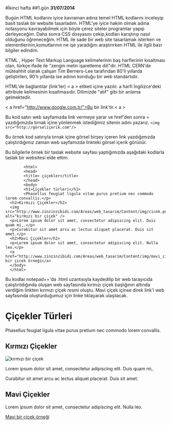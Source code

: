 #İkinci hafta
##1.gün
**31/07/2014**

Bugün HTML kodlarını iyice kavraman adına temel HTML kodlarını inceleyip basit taslak bir website tasarladım. HTML'ye iyice hakim olmak adına notasyonu kavrayabilmek için böyle çerez siteler programlar yapıp derleyeceğim. Daha sonra CSS dosyasını çekip,kodları karıştırıp nasıl olduğunu öğreneceğim. HTML ile sade bir web site tasarlamak isterken ve elementlerinin,komutlarının ne işe yaradığını araştırırken HTML ile ilgili bazı bilgiler edindim.

KTML , Hyper Text Markup Language kelimelerinin baş harflerinin kısaltması olan, türkçe ifade ile "zengin metin işaretleme dili"dir. HTML CERN'de müteahhit olarak çalışan Tim Berners-Lee tarafından 80'li yıllarda geliştirilen, 90'lı yıllarda ise adının konduğu bir web standartıdır.

HTML'de bağlantılar (link'ler) < a > etiketi içine yazılır. a harfi İngilizce'deki attribute kelimesinin kısaltmasıdır. Dilimizde "atıf" gibi bir anlama gelmektedir.

   < a href="http://www.google.com.tr/">Bu bir link'tir.< a >

Bu kod satırı web sayfamızda link vermeye yarar ve href'den sonra = yazdığımızda tırnak içine yönlenmek istediğimiz sitenin adını yazarız.
 `<img src="http://görseliçerik.com"/>`

Bu örnek kod satırıyla tırnak içine görsel birşey içeren link yazdığımızda çalıştırdığımız zaman web sayfamızda linkteki görsel içerik görünür.

Bu bilgilerle örnek bir taslak website sayfası yaptığımızda aşağıdaki kodlarla taslak bir websitesi elde ettim.

            <html>
            <head>
            <title> çiçekler</title>
            </head>
            <body>
            <h1>Çiçekler türleri</h1>
            <Phasellus feugiat ligula vitae purus pretium nec commodo lorem convallis.</p>
      <h2>Kırmızı Çiçekler</h2>
      <img src="http://www.zinzinzibidi.com/Areas/web_tasarim/Content/img/cicek.png" alt="kırmızı bir çiçek" />
      <p>Lorem ipsum dolor sit amet, consectetur adipiscing elit. Duis quam mi,.</p>
      <p>Curabitur sit amet arcu ac lectus aliquet placerat. Duis sit amet.</p>
      <h2>Mavi Çiçekler</h2>
      <p>Lorem ipsum dolor sit amet, consectetur adipiscing elit. Nulla leo.</p>
      <a href="http://www.zinzinzibidi.com/Areas/web_tasarim/Content/img/mavi_cicek.jpg">Mavi bir çicek örneği</a>
      </body>
      </html>













Bu kodlar notepad++'da .html uzantısıyla kaydedilip bir web tarayıcıda çalıştırıldığında oluşan web sayfasında kırmızı çiçek başlığının altında verdiğim linkten kırmızı çiçek resmi oluştu. Mavi çiçek içinse direk link'i web sayfasında oluşturduğumuz için linke tıklayarak ulaşılacak.

<html>
    <head>
    <title>Çiçekler</title>
    </head>
    <body>
    <h1>Çiçekler Türleri</h1>
    <p>Phasellus feugiat ligula vitae purus pretium nec commodo lorem convallis.</p>
    <h2>Kırmızı Çiçekler</h2>
    <img src="http://www.zinzinzibidi.com/Areas/web_tasarim/Content/img/cicek.png" alt="kırmızı bir çiçek" />
    <p>Lorem ipsum dolor sit amet, consectetur adipiscing elit. Duis quam mi,.</p>
    <p>Curabitur sit amet arcu ac lectus aliquet placerat. Duis sit amet.</p>
    <h2>Mavi Çiçekler</h2>
    <p>Lorem ipsum dolor sit amet, consectetur adipiscing elit. Nulla leo.</p>
    <a href="http://www.zinzinzibidi.com/Areas/web_tasarim/Content/img/mavi_cicek.jpg">Mavi bir çicek örneği</a>
    </body>
    </html>
